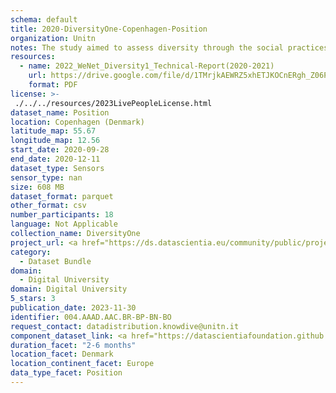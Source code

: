 ```yaml
---
schema: default
title: 2020-DiversityOne-Copenhagen-Position
organization: Unitn
notes: The study aimed to assess diversity through the social practices and daily behaviors of university students from eight different countries. The research was carried out in two phases. Initially, a large sample of students from Denmark, Italy, Mongolia, Paraguay, the United Kingdom, China, Mexico, and India, completed a survey on their social practices, as well as their socio-demographic, cultural, and psychological elements. In the second phase, a sub-sample of the respondents engaged in a four-week data collection by using an innovative smartphone application called iLog. This app collected data from thirty-four smartphone sensors around the clock, allowing for an in-depth investigation into the diversity and daily routines of university students across countries, both synchronically and diachronically.
resources:
  - name: 2022_WeNet_Diversity1_Technical-Report(2020-2021)
    url: https://drive.google.com/file/d/1TMrjkAEWRZ5xhETJKOCnERgh_Z06PO2E/view?usp=drive_link
    format: PDF
license: >-
 ./../../resources/2023LivePeopleLicense.html
dataset_name: Position
location: Copenhagen (Denmark)
latitude_map: 55.67
longitude_map: 12.56
start_date: 2020-09-28
end_date: 2020-12-11
dataset_type: Sensors
sensor_type: nan
size: 608 MB
dataset_format: parquet
other_format: csv
number_participants: 18
language: Not Applicable
collection_name: DiversityOne
project_url: <a href="https://ds.datascientia.eu/community/public/projects/3720e313-356e-4b7c-830e-be5cc7dbb3b8">https://ds.datascientia.eu/community/public/projects/3720e313-356e-4b7c-830e-be5cc7dbb3b8</a>
category: 
  - Dataset Bundle
domain: 
  - Digital University
domain: Digital University
5_stars: 3
publication_date: 2023-11-30
identifier: 004.AAAD.AAC.BR-BP-BN-BO
request_contact: datadistribution.knowdive@unitn.it
component_dataset_link: <a href="https://datascientiafoundation.github.io/LivePeople/datasets/2020-DV1-Copenhagen-Location%20Event%20Per%20Time%20POI/">2020-DV1-Copenhagen-Location Event Per Time POI</a>, <a href="https://datascientiafoundation.github.io/LivePeople/datasets/2020-DV1-Copenhagen-Location%20Event%20Per%20Time%20RD/">2020-DV1-Copenhagen-Location Event Per Time RD</a>, <a href="https://datascientiafoundation.github.io/LivePeople/datasets/2020-DV1-Copenhagen-Magnetic%20Field%20Event/">2020-DV1-Copenhagen-Magnetic Field Event</a>, <a href="https://datascientiafoundation.github.io/LivePeople/datasets/2020-DV1-Copenhagen-Proximity%20Event/">2020-DV1-Copenhagen-Proximity Event</a>
duration_facet: "2-6 months"
location_facet: Denmark
location_continent_facet: Europe
data_type_facet: Position
---
```

